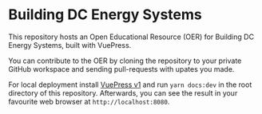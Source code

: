 # Building DC Energy Systems

 This repository hosts an Open Educational Resource (OER) for Building DC Energy Systems, built with VuePress.

 You can contribute to the OER by cloning the repository to your private GitHub workspace and sending pull-requests with upates you made.

 For local deployment install [VuePress v1](https://v1.vuepress.vuejs.org/) and run `yarn docs:dev` in the root directory of this repository. Afterwards, you can see the result in your favourite web browser at `http://localhost:8080`.
